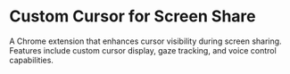 # Custom Cursor for Screen Share

A Chrome extension that enhances cursor visibility during screen sharing. Features include custom cursor display, gaze tracking, and voice control capabilities.

